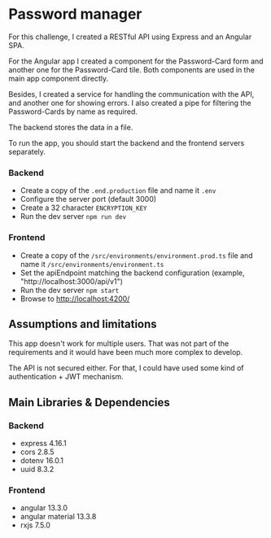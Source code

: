# Password manager

For this challenge, I created a RESTful API using Express and an Angular SPA.

For the Angular app I created a component for the Password-Card form and another one for the Password-Card tile. Both components are used in the main app component directly.

Besides, I created a service for handling the communication with the API, and another one for showing errors. I also created a pipe for filtering the Password-Cards by name as required.

The backend stores the data in a file.

To run the app, you should start the backend and the frontend servers separately.

### Backend
- Create a copy of the ```.end.production``` file and name it ```.env```
- Configure the server port (default 3000)
- Create a 32 character ```ENCRYPTION_KEY```
- Run the dev server ```npm run dev```

### Frontend
- Create a copy of the ```/src/environments/environment.prod.ts``` file and name it ```/src/environments/environment.ts```
- Set the apiEndpoint matching the backend configuration (example, "http://localhost:3000/api/v1")
- Run the dev server ```npm start```
- Browse to [http://localhost:4200/](http://localhost:4200/)

## Assumptions and limitations
This app doesn't work for multiple users. That was not part of the requirements and it would have been much more complex to develop.

The API is not secured either. For that, I could have used some kind of authentication + JWT mechanism.

## Main Libraries & Dependencies
### Backend
- express 4.16.1
- cors 2.8.5
- dotenv 16.0.1
- uuid 8.3.2
  
### Frontend
- angular 13.3.0
- angular material 13.3.8
- rxjs 7.5.0